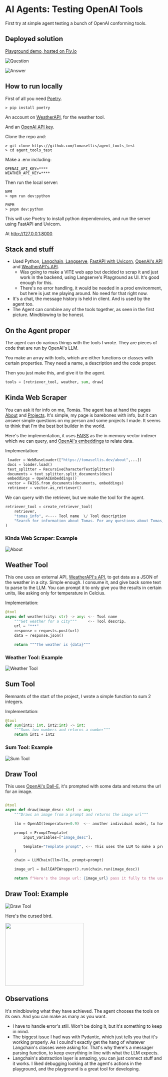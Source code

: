 # AI Agents: Testing OpenAI Tools

First try at simple agent testing a bunch of OpenAI conforming tools.

## Deployed solution

[Playground demo, hosted on Fly.io](https://agent-functions-test.fly.dev/agent/playground/)

![Question](image.png)

![Answer](image-1.png)

## How to run locally

First of all you need [Poetry](https://python-poetry.org/docs/#installation).

```
> pip install poetry
```

An account on [WeatherAPI](https://www.weatherapi.com/), for the weather tool.

And an [OpenAI API key](https://platform.openai.com/api-keys).

Clone the repo and:

```
> git clone https://github.com/tomasellis/agent_tools_test
> cd agent_tools_test
```

Make a .env including:

```
OPENAI_API_KEY=****
WEATHER_API_KEY=****
```

Then run the local server:

```
NPM
> npm run dev:python
```

```
PNPM
> pnpm dev:python
```

This will use Poetry to install python dependencies, and run the server using FastAPI and Uvicorn.

At http://127.0.0.1:8000.

## Stack and stuff

- Used Python, [Langchain, Langserve](https://python.langchain.com/docs/get_started/introduction), [FastAPI with Uvicorn](https://fastapi.tiangolo.com/), [OpenAI's API](https://platform.openai.com/api-keys) and [WeatherAPI's API](https://www.weatherapi.com/).
  - Was going to make a VITE web app but decided to scrap it and just work in the backend, using Langserve's Playground as UI. It's good enough for this.
  - There's no error handling, it would be needed in a prod environment, but here is just me playing around. No need for that right now.
- It's a chat, the message history is held in client. And is used by the agent too.
- The Agent can combine any of the tools together, as seen in the first picture. Mindblowing to be honest.

## On the Agent proper

The agent can do various things with the tools I wrote. They are pieces of code that are run by OpenAI's LLM.

You make an array with tools, which are either functions or classes with certain properties. They need a name, a description and the code proper.

Then you just make this, and give it to the agent.

```python
tools = [retriever_tool, weather, sum, draw]
```

## Kinda Web Scraper

You can ask it for info on me, Tomás. The agent has at hand the pages [About](https://tomasellis.dev/about) and [Projects](https://tomasellis.dev/projects). It's simple, my page is barebones with info, but it can answer simple questions on my person and some projects I made. It seems to think that I'm the best bot builder in the world.

Here's the implementation, it uses [FAISS](https://ai.meta.com/tools/faiss/) as the in memory vector indexer which we can query, and [OpenAI's embeddings](https://platform.openai.com/docs/guides/embeddings) to relate data.

Implementation:

```python
 loader = WebBaseLoader(["https://tomasellis.dev/about",...])
 docs = loader.load()
 text_splitter = RecursiveCharacterTextSplitter()
 documents = text_splitter.split_documents(docs)
 embeddings = OpenAIEmbeddings()
 vector = FAISS.from_documents(documents, embeddings)
 retriever = vector.as_retriever()
```

We can query with the retriever, but we make the tool for the agent.

```python
retriever_tool = create_retriever_tool(
    retriever,
    "tomas_info", <---- Tool name  \/ Tool description
    "Search for information about Tomas. For any questions about Tomas, you must use this tool!",
)
```

### Kinda Web Scraper: Example

![About](image-2.png)

## Weather Tool

This one uses an external API, [WeatherAPI's API](https://www.weatherapi.com/), to get data as a JSON of the weather in a city. Simple enough. I consume it, and give back some text to parse to the LLM. You can prompt it to only give you the results in certain units, like asking only for temperature in Celcius.

Implementation:

```python
@tool
async def weather(city: str) -> any: <-- Tool name
    """Get weather for a city"""     <-- Tool descrip.
    url = "***"
    response = requests.post(url)
    data = response.json()

    return """The weather is {data}"""
```

### Weather Tool: Example

![Weather Tool](image-3.png)

## Sum Tool

Remnants of the start of the project, I wrote a simple function to sum 2 integers.

Implementation:

```python
@tool
def sum(int1: int, int2:int) -> int:
    """Sums two numbers and returns a number"""
    return int1 + int2
```

### Sum Tool: Example

![Sum Tool](image-4.png)

## Draw Tool

This uses [OpenAI's Dall-E](https://openai.com/blog/dall-e-api-now-available-in-public-beta), it's prompted with some data and returns the url for an image.

```python

@tool
async def draw(image_desc: str) -> any:
    """Draws an image from a prompt and returns the image url"""

    llm = OpenAI(temperature=0.9)  <-- another individual model, to have some control

    prompt = PromptTemplate(
        input_variables=["image_desc"],

        template="Template prompt", <-- This uses the LLM to make a proper prompt, then uses the image_desc as the variable
    )

    chain = LLMChain(llm=llm, prompt=prompt)

    image_url = DallEAPIWrapper().run(chain.run(image_desc))

    return f"Here's the image url: {image_url} pass it fully to the user, don't cut it, leave the query params intact. Just pass the whole thing forward."  <--- This bit is pretty funny, the LLM was cutting the link and you could not access the image without the full query params. So I had to be a bit rough. Forgive me GPT.
```

## Draw Tool: Example

![Draw Tool](image-5.png)

Here's the cursed bird.

<img src="https://oaidalleapiprodscus.blob.core.windows.net/private/org-OREjGvXjZu4JmkIWX1SxOK8h/user-p90p3XGrlWcyAEvZS499HcJx/img-yPoMDmSNI7min4zTiUcd8Yzs.png?st=2024-01-27T00%3A51%3A07Z&se=2024-01-27T02%3A51%3A07Z&sp=r&sv=2021-08-06&sr=b&rscd=inline&rsct=image/png&skoid=6aaadede-4fb3-4698-a8f6-684d7786b067&sktid=a48cca56-e6da-484e-a814-9c849652bcb3&skt=2024-01-27T01%3A26%3A17Z&ske=2024-01-28T01%3A26%3A17Z&sks=b&skv=2021-08-06&sig=Mq87ToLXL0rBx0hk8Mxm67rJygJvoGmrBtrMTKW6lwY%3D" width=250 height=200>

## Observations

It's mindblowing what they have achieved. The agent chooses the tools on its own. And you can make as many as you want.

- I have to handle error's still. Won't be doing it, but it's something to keep in mind.
- The biggest issue I had was with Pydantic, which just tells you that it's working properly. As I coulnd't exactly get the hang of whatever Langchain's classes were asking for. That's why there's a messager parsing function, to keep everything in line with what the LLM expects.
- Langchain's abstraction layer is amazing, you can just connect stuff and it works. I liked debugging looking at the agent's actions in the playground, and the playground is a great tool for developing.
